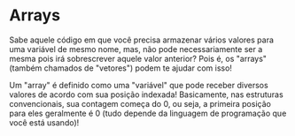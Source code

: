 # Arrays

Sabe aquele código em que você precisa armazenar vários valores para uma variável de mesmo nome, mas, não pode necessariamente ser a mesma pois irá sobrescrever aquele valor anterior? Pois é, os "arrays" (também chamados de "vetores") podem te ajudar com isso! 

Um "array" é definido como uma "variável" que pode receber diversos valores de acordo com sua posição indexada! Basicamente, nas estruturas convencionais, sua contagem começa do 0, ou seja, a primeira posição para eles geralmente é 0 (tudo depende da linguagem de programação que você está usando)!
